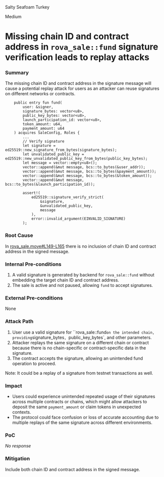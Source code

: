 Salty Seafoam Turkey

Medium

# Missing chain ID and contract address in `rova_sale::fund` signature verification leads to replay attacks

### Summary

The missing chain ID and contract address in the signature message will cause a potential replay attack for users as an attacker can reuse signatures on different networks or contracts.

```move
    public entry fun fund(
        user: &signer,
        signature_bytes: vector<u8>,
        public_key_bytes: vector<u8>,
        launch_participation_id: vector<u8>,
        token_amount: u64,
        payment_amount: u64
    ) acquires SaleConfig, Roles {
        ...
        // Verify signature
        let signature = ed25519::new_signature_from_bytes(signature_bytes);
        let unvalidated_public_key = ed25519::new_unvalidated_public_key_from_bytes(public_key_bytes);
        let message = vector::empty<u8>();
        vector::append(&mut message, bcs::to_bytes(&user_addr));
        vector::append(&mut message, bcs::to_bytes(&payment_amount));
        vector::append(&mut message, bcs::to_bytes(&token_amount));
        vector::append(&mut message, bcs::to_bytes(&launch_participation_id));

        assert!(
            ed25519::signature_verify_strict(
                &signature,
                &unvalidated_public_key,
                message
            ),
            error::invalid_argument(EINVALID_SIGNATURE)
        );
```
### Root Cause

In [rova_sale.move#L149-L165](https://github.com/sherlock-audit/2025-02-rova/blob/main/rova-movement-contracts/sources/rova_sale.move#L149-L165) there is no inclusion of chain ID and contract address in the signed message.

### Internal Pre-conditions

1. A valid signature is generated by backend for `rova_sale::fund` without embedding the target chain ID and contract address.
2. The sale is active and not paused, allowing `fund` to accept signatures.


### External Pre-conditions

None

### Attack Path

1. User use a valid signature for ``rova_sale::fund` on the intended chain, providing `signature_bytes`, `public_key_bytes`, and other parameters.
2. Attacker replays the same signature on a different chain or contract because there is no chain-specific or contract-specific data in the signature.
3. The contract accepts the signature, allowing an unintended fund operation to proceed.

Note:  It could be a replay of a signature from testnet transactions as well. 

### Impact

- Users could experience unintended repeated usage of their signatures across multiple contracts or chains, which might allow attackers to deposit the same `payment_amount` or claim tokens in unexpected contexts.
- The protocol could face confusion or loss of accurate accounting due to multiple replays of the same signature across different environments.



### PoC

_No response_

### Mitigation

Include both chain ID and contract address in the signed message.